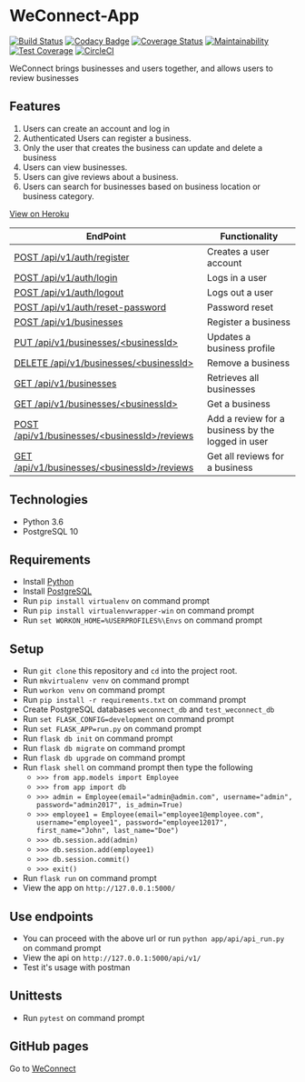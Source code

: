 # WeConnect-App

[![Build Status](https://travis-ci.org/Rwothoromo/WeConnect-App.svg?branch=master)](https://travis-ci.org/Rwothoromo/WeConnect-App)
[![Codacy Badge](https://api.codacy.com/project/badge/Grade/77986672d52f482abca70e59e314beba)](https://www.codacy.com/app/Rwothoromo/WeConnect-App?utm_source=github.com&amp;utm_medium=referral&amp;utm_content=Rwothoromo/WeConnect-App&amp;utm_campaign=Badge_Grade)
[![Coverage Status](https://coveralls.io/repos/github/Rwothoromo/WeConnect-App/badge.svg?branch=master)](https://coveralls.io/github/Rwothoromo/WeConnect-App?branch=master)
[![Maintainability](https://api.codeclimate.com/v1/badges/a5415dbb6881457126bd/maintainability)](https://codeclimate.com/github/Rwothoromo/WeConnect-App/maintainability)
[![Test Coverage](https://api.codeclimate.com/v1/badges/a5415dbb6881457126bd/test_coverage)](https://codeclimate.com/github/Rwothoromo/WeConnect-App/test_coverage)
[![CircleCI](https://circleci.com/gh/Rwothoromo/WeConnect-App/tree/master.svg?style=svg)](https://circleci.com/gh/Rwothoromo/WeConnect-App/tree/master)

WeConnect brings businesses and users together, and allows users to review businesses

## Features

1. Users can create an account and log in
2. Authenticated Users can register a business.
3. Only the user that creates the business can update and delete a business
4. Users can view businesses.
5. Users can give reviews about a business.
6. Users can search for businesses based on business location or business category.

[View on Heroku](https://weconnect-app-rwothoromo.herokuapp.com/apidocs/)

| EndPoint                                             | Functionality                                    |
| ---------------------------------------------------- | ------------------------------------------------ |
| [POST   /api/v1/auth/register](https://weconnect-app-rwothoromo.herokuapp.com/apidocs/#!/User/post_api_v1_auth_register)                    | Creates a user account                           |
| [POST   /api/v1/auth/login](https://weconnect-app-rwothoromo.herokuapp.com/apidocs/#!/User/post_api_v1_auth_login)                       | Logs in a user                                   |
| [POST   /api/v1/auth/logout](https://weconnect-app-rwothoromo.herokuapp.com/apidocs/#!/User/post_api_v1_auth_logout)                      | Logs out a user                                  |
| [POST   /api/v1/auth/reset-password](https://weconnect-app-rwothoromo.herokuapp.com/apidocs/#!/User/post_api_v1_auth_reset_password)              | Password reset                                   |
| [POST   /api/v1/businesses](https://weconnect-app-rwothoromo.herokuapp.com/apidocs/#!/Business/post_api_v1_businesses)                       | Register a business                              |
| [PUT    /api/v1/businesses/\<businessId>](https://weconnect-app-rwothoromo.herokuapp.com/apidocs/#!/Business/put_api_v1_businesses_business_id)         | Updates a business profile                       |
| [DELETE /api/v1/businesses/\<businessId>](https://weconnect-app-rwothoromo.herokuapp.com/apidocs/#!/Business/delete_api_v1_businesses_business_id)         | Remove a business                                |
| [GET    /api/v1/businesses](https://weconnect-app-rwothoromo.herokuapp.com/apidocs/#!/Business/get_api_v1_businesses)                       | Retrieves all businesses                         |
| [GET    /api/v1/businesses/\<businessId>](https://weconnect-app-rwothoromo.herokuapp.com/apidocs/#!/Business/get_api_v1_businesses_business_id)         | Get a business                                   |
| [POST   /api/v1/businesses/\<businessId>/reviews](https://weconnect-app-rwothoromo.herokuapp.com/apidocs/#!/Business/post_api_v1_businesses_business_id_reviews) | Add a review for a business by the logged in user|
| [GET    /api/v1/businesses/\<businessId>/reviews](https://weconnect-app-rwothoromo.herokuapp.com/apidocs/#!/Business/get_api_v1_businesses_business_id_reviews) | Get all reviews for a business                   |

## Technologies

* Python 3.6
* PostgreSQL 10

## Requirements

* Install [Python](https://www.python.org/downloads/)
* Install [PostgreSQL](https://www.postgresql.org/download/)
* Run `pip install virtualenv` on command prompt
* Run `pip install virtualenvwrapper-win` on command prompt
* Run `set WORKON_HOME=%USERPROFILES%\Envs` on command prompt

## Setup

* Run `git clone` this repository and `cd` into the project root.
* Run `mkvirtualenv venv` on command prompt
* Run `workon venv` on command prompt
* Run `pip install -r requirements.txt` on command prompt
* Create PostgreSQL databases `weconnect_db` and `test_weconnect_db`
* Run `set FLASK_CONFIG=development` on command prompt
* Run `set FLASK_APP=run.py` on command prompt
* Run `flask db init` on command prompt
* Run `flask db migrate` on command prompt
* Run `flask db upgrade` on command prompt
* Run `flask shell` on command prompt then type the following
    - `>>> from app.models import Employee`
    - `>>> from app import db`
    - `>>> admin = Employee(email="admin@admin.com", username="admin", password="admin2017", is_admin=True)`
    - `>>> employee1 = Employee(email="employee1@employee.com", username="employee1", password="employee12017", first_name="John", last_name="Doe")`
    - `>>> db.session.add(admin)`
    - `>>> db.session.add(employee1)`
    - `>>> db.session.commit()`
    - `>>> exit()`
* Run `flask run` on command prompt
* View the app on `http://127.0.0.1:5000/`

## Use endpoints

* You can proceed with the above url or run `python app/api/api_run.py` on command prompt
* View the api on `http://127.0.0.1:5000/api/v1/`
* Test it's usage with postman

## Unittests

* Run `pytest` on command prompt

## GitHub pages

Go to [WeConnect](https://rwothoromo.github.io/WeConnect-App/)
